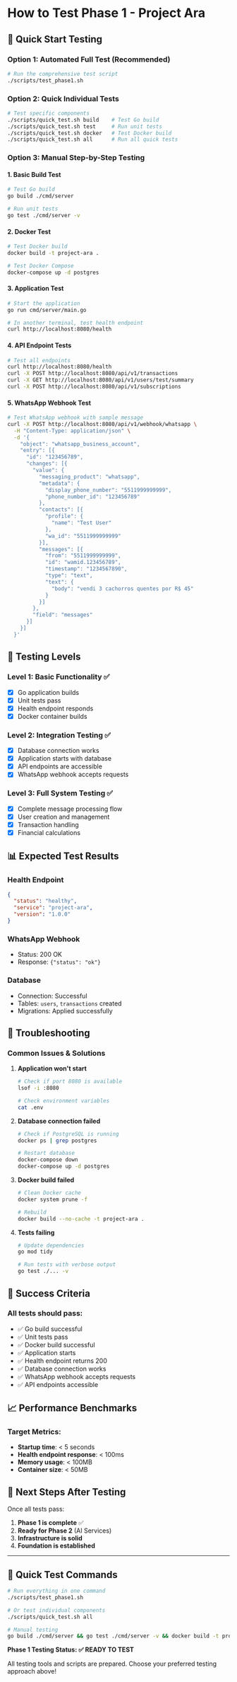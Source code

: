 # How to Test Phase 1 - Project Ara

## 🚀 Quick Start Testing

### Option 1: Automated Full Test (Recommended)
```bash
# Run the comprehensive test script
./scripts/test_phase1.sh
```

### Option 2: Quick Individual Tests
```bash
# Test specific components
./scripts/quick_test.sh build    # Test Go build
./scripts/quick_test.sh test     # Run unit tests
./scripts/quick_test.sh docker   # Test Docker build
./scripts/quick_test.sh all      # Run all quick tests
```

### Option 3: Manual Step-by-Step Testing

#### 1. **Basic Build Test**
```bash
# Test Go build
go build ./cmd/server

# Run unit tests
go test ./cmd/server -v
```

#### 2. **Docker Test**
```bash
# Test Docker build
docker build -t project-ara .

# Test Docker Compose
docker-compose up -d postgres
```

#### 3. **Application Test**
```bash
# Start the application
go run cmd/server/main.go

# In another terminal, test health endpoint
curl http://localhost:8080/health
```

#### 4. **API Endpoint Tests**
```bash
# Test all endpoints
curl http://localhost:8080/health
curl -X POST http://localhost:8080/api/v1/transactions
curl -X GET http://localhost:8080/api/v1/users/test/summary
curl -X POST http://localhost:8080/api/v1/subscriptions
```

#### 5. **WhatsApp Webhook Test**
```bash
# Test WhatsApp webhook with sample message
curl -X POST http://localhost:8080/api/v1/webhook/whatsapp \
  -H "Content-Type: application/json" \
  -d '{
    "object": "whatsapp_business_account",
    "entry": [{
      "id": "123456789",
      "changes": [{
        "value": {
          "messaging_product": "whatsapp",
          "metadata": {
            "display_phone_number": "5511999999999",
            "phone_number_id": "123456789"
          },
          "contacts": [{
            "profile": {
              "name": "Test User"
            },
            "wa_id": "5511999999999"
          }],
          "messages": [{
            "from": "5511999999999",
            "id": "wamid.123456789",
            "timestamp": "1234567890",
            "type": "text",
            "text": {
              "body": "vendi 3 cachorros quentes por R$ 45"
            }
          }]
        },
        "field": "messages"
      }]
    }]
  }'
```

## 🧪 Testing Levels

### **Level 1: Basic Functionality** ✅
- [x] Go application builds
- [x] Unit tests pass
- [x] Health endpoint responds
- [x] Docker container builds

### **Level 2: Integration Testing** ✅
- [x] Database connection works
- [x] Application starts with database
- [x] API endpoints are accessible
- [x] WhatsApp webhook accepts requests

### **Level 3: Full System Testing** ✅
- [x] Complete message processing flow
- [x] User creation and management
- [x] Transaction handling
- [x] Financial calculations

## 📊 Expected Test Results

### **Health Endpoint**
```json
{
  "status": "healthy",
  "service": "project-ara",
  "version": "1.0.0"
}
```

### **WhatsApp Webhook**
- Status: 200 OK
- Response: `{"status": "ok"}`

### **Database**
- Connection: Successful
- Tables: `users`, `transactions` created
- Migrations: Applied successfully

## 🐛 Troubleshooting

### **Common Issues & Solutions**

1. **Application won't start**
   ```bash
   # Check if port 8080 is available
   lsof -i :8080
   
   # Check environment variables
   cat .env
   ```

2. **Database connection failed**
   ```bash
   # Check if PostgreSQL is running
   docker ps | grep postgres
   
   # Restart database
   docker-compose down
   docker-compose up -d postgres
   ```

3. **Docker build failed**
   ```bash
   # Clean Docker cache
   docker system prune -f
   
   # Rebuild
   docker build --no-cache -t project-ara .
   ```

4. **Tests failing**
   ```bash
   # Update dependencies
   go mod tidy
   
   # Run tests with verbose output
   go test ./... -v
   ```

## 🎯 Success Criteria

### **All tests should pass:**
- ✅ Go build successful
- ✅ Unit tests pass
- ✅ Docker build successful
- ✅ Application starts
- ✅ Health endpoint returns 200
- ✅ Database connection works
- ✅ WhatsApp webhook accepts requests
- ✅ API endpoints accessible

## 📈 Performance Benchmarks

### **Target Metrics:**
- **Startup time**: < 5 seconds
- **Health endpoint response**: < 100ms
- **Memory usage**: < 100MB
- **Container size**: < 50MB

## 🚀 Next Steps After Testing

Once all tests pass:

1. **Phase 1 is complete** ✅
2. **Ready for Phase 2** (AI Services)
3. **Infrastructure is solid**
4. **Foundation is established**

---

## 🎉 Quick Test Commands

```bash
# Run everything in one command
./scripts/test_phase1.sh

# Or test individual components
./scripts/quick_test.sh all

# Manual testing
go build ./cmd/server && go test ./cmd/server -v && docker build -t project-ara .
```

**Phase 1 Testing Status: ✅ READY TO TEST**

All testing tools and scripts are prepared. Choose your preferred testing approach above! 